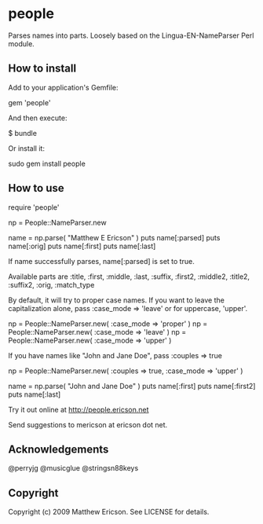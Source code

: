 # people

Parses names into parts. Loosely based on the Lingua-EN-NameParser Perl module.

## How to install

Add to your application's Gemfile:

  gem 'people'

And then execute:

  $ bundle

Or install it:

  sudo gem install people

## How to use

  require 'people'

  np = People::NameParser.new

  name = np.parse( "Matthew E Ericson" )
  puts name[:parsed]
  puts name[:orig]
  puts name[:first]
  puts name[:last]

If name successfully parses, name[:parsed] is set to true.

Available parts are :title, :first, :middle, :last, :suffix, :first2, :middle2, :title2, :suffix2, :orig, :match_type

By default, it will try to proper case names. If you want to leave the capitalization alone, pass :case_mode => 'leave' or for uppercase, 'upper'.

  np = People::NameParser.new( :case_mode => 'proper' )
  np = People::NameParser.new( :case_mode => 'leave' )
  np = People::NameParser.new( :case_mode => 'upper' )

If you have names like "John and Jane Doe", pass :couples => true

  np = People::NameParser.new( :couples => true, :case_mode => 'upper' )

  name = np.parse( "John and Jane Doe" )
  puts name[:first]
  puts name[:first2]
  puts name[:last]

Try it out online at http://people.ericson.net

Send suggestions to mericson at ericson dot net.

## Acknowledgements
@perryjg
@musicglue
@stringsn88keys

## Copyright

Copyright (c) 2009 Matthew Ericson. See LICENSE for details.
